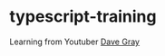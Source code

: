 # typescript-training
Learning from Youtuber [Dave Gray](https://www.youtube.com/watch?v=gieEQFIfgYc&ab_channel=DaveGray)
